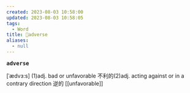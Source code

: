 ```yaml
---
created: 2023-08-03 10:58:00
updated: 2023-08-03 10:58:05
tags:
  - Word
title: 📖adverse
aliases:
  - null
---
```


<pre><strong>adverse</strong></pre>
[ˈædvɜ:s]
(1)adj. bad or unfavorable 不利的(2)adj. acting against or in a contrary direction 逆的
[[unfavorable]]
